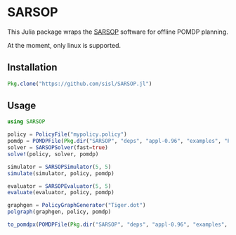 # SARSOP

This Julia package wraps the [SARSOP](http://bigbird.comp.nus.edu.sg/pmwiki/farm/appl/) software for offline POMDP planning.

At the moment, only linux is supported.

## Installation
```julia
Pkg.clone("https://github.com/sisl/SARSOP.jl")
```

## Usage
```julia
using SARSOP

policy = PolicyFile("mypolicy.policy")
pomdp = POMDPFile(Pkg.dir("SARSOP", "deps", "appl-0.96", "examples", "POMDPX", "Tiger.pomdpx"))
solver = SARSOPSolver(fast=true)
solve!(policy, solver, pomdp)

simulator = SARSOPSimulator(5, 5)
simulate(simulator, policy, pomdp)

evaluator = SARSOPEvaluator(5, 5)
evaluate(evaluator, policy, pomdp)

graphgen = PolicyGraphGenerator("Tiger.dot")
polgraph(graphgen, policy, pomdp)

to_pomdpx(POMDPFile(Pkg.dir("SARSOP", "deps", "appl-0.96", "examples", "POMDP", "Tiger.pomdp")))
```
